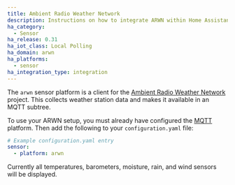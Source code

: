 ```yaml
---
title: Ambient Radio Weather Network
description: Instructions on how to integrate ARWN within Home Assistant.
ha_category:
  - Sensor
ha_release: 0.31
ha_iot_class: Local Polling
ha_domain: arwn
ha_platforms:
  - sensor
ha_integration_type: integration
---
```


The `arwn` sensor platform is a client for the [Ambient Radio Weather Network](https://github.com/sdague/arwn) project. This collects weather station data and makes it available in an MQTT subtree.

To use your ARWN setup, you must already have configured the [MQTT](/integrations/mqtt/) platform. Then add the following to your `configuration.yaml` file:

```yaml
# Example configuration.yaml entry
sensor:
  - platform: arwn
```

Currently all temperatures, barometers, moisture, rain, and wind sensors will be displayed.
